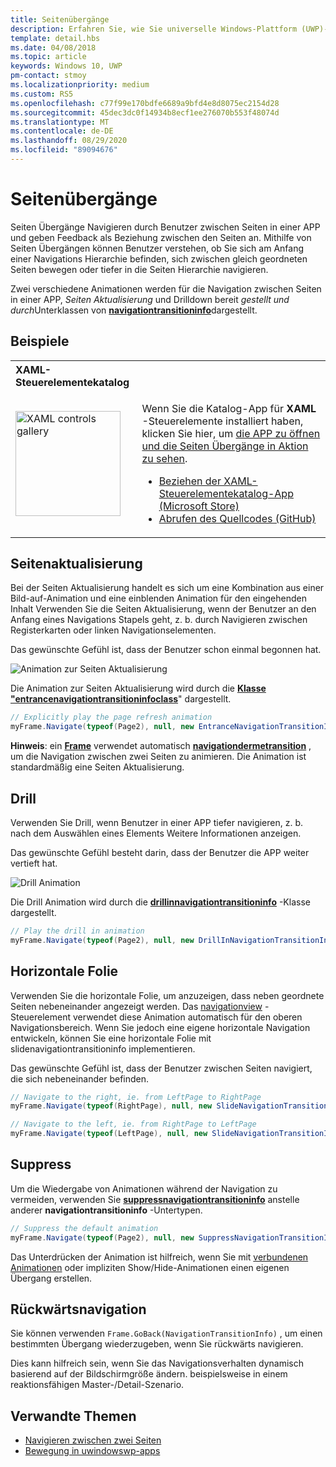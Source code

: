 ```yaml
---
title: Seitenübergänge
description: Erfahren Sie, wie Sie universelle Windows-Plattform (UWP)-Seiten Übergänge verwenden, um Benutzern Feedback zur Beziehung zwischen Seiten in Ihrer APP zu geben.
template: detail.hbs
ms.date: 04/08/2018
ms.topic: article
keywords: Windows 10, UWP
pm-contact: stmoy
ms.localizationpriority: medium
ms.custom: RS5
ms.openlocfilehash: c77f99e170bdfe6689a9bfd4e8d8075ec2154d28
ms.sourcegitcommit: 45dec3dc0f14934b8ecf1ee276070b553f48074d
ms.translationtype: MT
ms.contentlocale: de-DE
ms.lasthandoff: 08/29/2020
ms.locfileid: "89094676"
---
```

# <a name="page-transitions"></a>Seitenübergänge

Seiten Übergänge Navigieren durch Benutzer zwischen Seiten in einer APP und geben Feedback als Beziehung zwischen den Seiten an. Mithilfe von Seiten Übergängen können Benutzer verstehen, ob Sie sich am Anfang einer Navigations Hierarchie befinden, sich zwischen gleich geordneten Seiten bewegen oder tiefer in die Seiten Hierarchie navigieren.

Zwei verschiedene Animationen werden für die Navigation zwischen Seiten in einer APP, *Seiten Aktualisierung* und Drilldown bereit *gestellt und durch*Unterklassen von [**navigationtransitioninfo**](https://docs.microsoft.com/uwp/api/windows.ui.xaml.media.animation.navigationtransitioninfo)dargestellt.

## <a name="examples"></a>Beispiele

<table>
<th align="left">XAML-Steuerelementekatalog<th>
<tr>
<td><img src="images/xaml-controls-gallery-app-icon.png" alt="XAML controls gallery" width="168"></img></td>
<td>
    <p>Wenn Sie die Katalog-App für <strong style="font-weight: semi-bold">XAML</strong> -Steuerelemente installiert haben, klicken Sie hier, um <a href="xamlcontrolsgallery:/item/PageTransition">die APP zu öffnen und die Seiten Übergänge in Aktion zu sehen</a>.</p>
    <ul>
    <li><a href="https://www.microsoft.com/store/productId/9MSVH128X2ZT">Beziehen der XAML-Steuerelementekatalog-App (Microsoft Store)</a></li>
    <li><a href="https://github.com/Microsoft/Xaml-Controls-Gallery">Abrufen des Quellcodes (GitHub)</a></li>
    </ul>
</td>
</tr>
</table>

## <a name="page-refresh"></a>Seitenaktualisierung

Bei der Seiten Aktualisierung handelt es sich um eine Kombination aus einer Bild-auf-Animation und eine einblenden Animation für den eingehenden Inhalt Verwenden Sie die Seiten Aktualisierung, wenn der Benutzer an den Anfang eines Navigations Stapels geht, z. b. durch Navigieren zwischen Registerkarten oder linken Navigationselementen.

Das gewünschte Gefühl ist, dass der Benutzer schon einmal begonnen hat.

![Animation zur Seiten Aktualisierung](images/page-refresh.gif)

Die Animation zur Seiten Aktualisierung wird durch die [**Klasse "entrancenavigationtransitioninfoclass**](https://docs.microsoft.com/uwp/api/windows.ui.xaml.media.animation.entrancenavigationtransitioninfo)" dargestellt.

```csharp
// Explicitly play the page refresh animation
myFrame.Navigate(typeof(Page2), null, new EntranceNavigationTransitionInfo());

```

**Hinweis**: ein [**Frame**](https://docs.microsoft.com/uwp/api/windows.ui.xaml.controls.frame) verwendet automatisch [**navigationdermetransition**](https://docs.microsoft.com/uwp/api/windows.ui.xaml.media.animation.navigationthemetransition) , um die Navigation zwischen zwei Seiten zu animieren. Die Animation ist standardmäßig eine Seiten Aktualisierung.

## <a name="drill"></a>Drill

Verwenden Sie Drill, wenn Benutzer in einer APP tiefer navigieren, z. b. nach dem Auswählen eines Elements Weitere Informationen anzeigen.

Das gewünschte Gefühl besteht darin, dass der Benutzer die APP weiter vertieft hat.

![Drill Animation](images/drill.gif)

Die Drill Animation wird durch die [**drillinnavigationtransitioninfo**](https://docs.microsoft.com/uwp/api/windows.ui.xaml.media.animation.drillinnavigationtransitioninfo) -Klasse dargestellt.

```csharp
// Play the drill in animation
myFrame.Navigate(typeof(Page2), null, new DrillInNavigationTransitionInfo());
```

## <a name="horizontal-slide"></a>Horizontale Folie

Verwenden Sie die horizontale Folie, um anzuzeigen, dass neben geordnete Seiten nebeneinander angezeigt werden. Das [navigationview](../controls-and-patterns/navigationview.md) -Steuerelement verwendet diese Animation automatisch für den oberen Navigationsbereich. Wenn Sie jedoch eine eigene horizontale Navigation entwickeln, können Sie eine horizontale Folie mit slidenavigationtransitioninfo implementieren.

Das gewünschte Gefühl ist, dass der Benutzer zwischen Seiten navigiert, die sich nebeneinander befinden. 

```csharp
// Navigate to the right, ie. from LeftPage to RightPage
myFrame.Navigate(typeof(RightPage), null, new SlideNavigationTransitionInfo() { Effect = SlideNavigationTransitionEffect.FromRight } );

// Navigate to the left, ie. from RightPage to LeftPage
myFrame.Navigate(typeof(LeftPage), null, new SlideNavigationTransitionInfo() { Effect = SlideNavigationTransitionEffect.FromLeft } );
```

## <a name="suppress"></a>Suppress

Um die Wiedergabe von Animationen während der Navigation zu vermeiden, verwenden Sie [**suppressnavigationtransitioninfo**](https://docs.microsoft.com/uwp/api/windows.ui.xaml.media.animation.suppressnavigationtransitioninfo) anstelle anderer **navigationtransitioninfo** -Untertypen.

```csharp
// Suppress the default animation
myFrame.Navigate(typeof(Page2), null, new SuppressNavigationTransitionInfo());
```

Das Unterdrücken der Animation ist hilfreich, wenn Sie mit [verbundenen Animationen](connected-animation.md) oder impliziten Show/Hide-Animationen einen eigenen Übergang erstellen.

## <a name="backwards-navigation"></a>Rückwärtsnavigation

Sie können verwenden `Frame.GoBack(NavigationTransitionInfo)` , um einen bestimmten Übergang wiederzugeben, wenn Sie rückwärts navigieren.

Dies kann hilfreich sein, wenn Sie das Navigationsverhalten dynamisch basierend auf der Bildschirmgröße ändern. beispielsweise in einem reaktionsfähigen Master-/Detail-Szenario.

## <a name="related-topics"></a>Verwandte Themen

- [Navigieren zwischen zwei Seiten](../basics/navigate-between-two-pages.md)
- [Bewegung in uwindowswp-apps](index.md)
